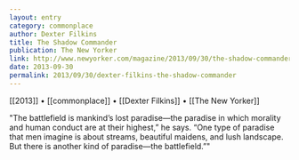 ```yaml
---
layout: entry
category: commonplace
author: Dexter Filkins
title: The Shadow Commander
publication: The New Yorker
link: http://www.newyorker.com/magazine/2013/09/30/the-shadow-commander
date: 2013-09-30
permalink: 2013/09/30/dexter-filkins-the-shadow-commander
---
```


[[2013]] • [[commonplace]] • [[Dexter Filkins]] • [[The New Yorker]]

"The battlefield is mankind’s lost paradise—the paradise in which morality and human conduct are at their highest,” he says. “One type of paradise that men imagine is about streams, beautiful maidens, and lush landscape. But there is another kind of paradise—the battlefield.”"

